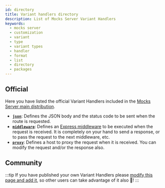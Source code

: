 ```yaml
---
id: directory
title: Variant handlers directory
description: List of Mocks Server Variant Handlers
keywords:
  - mocks server
  - customization
  - variant
  - type
  - variant types
  - handler
  - format
  - list
  - directory
  - packages
---
```


## Official

Here you have listed the official Variant Handlers included in the [Mocks Server main distribution](https://github.com/mocks-server/main/tree/master/packages/main).

* __[`json`](usage/variants/json.md)__: Defines the JSON body and the status code to be sent when the route is requested. 
* __[`middleware`](usage/variants/middleware.md)__: Defines an [Express middleware](https://expressjs.com/en/guide/using-middleware.html) to be executed when the request is received. It is completely on your hand to send a response, or to pass the request to the next middleware, etc.
* __[`proxy`](usage/variants/proxy.md)__: Defines a host to proxy the request when it is received. You can modify the request and/or the response also.

## Community

:::tip
If you have published your own Variant Handlers please [modify this page and add it](https://github.com/mocks-server/website/tree/master/docs/variant-handlers/directory.md), so other users can take advantage of it also 🙂!
:::
